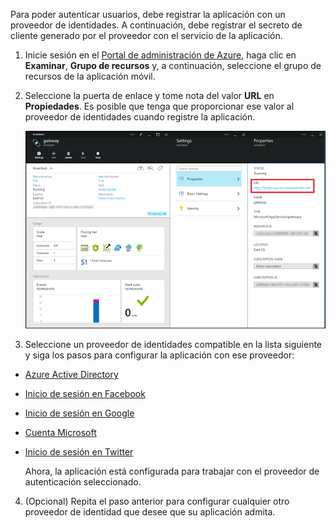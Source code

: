 

Para poder autenticar usuarios, debe registrar la aplicación con un proveedor de identidades. A continuación, debe registrar el secreto de cliente generado por el proveedor con el servicio de la aplicación.

1. Inicie sesión en el [Portal de administración de Azure], haga clic en **Examinar**, **Grupo de recursos** y, a continuación, seleccione el grupo de recursos de la aplicación móvil.

2. Seleccione la puerta de enlace y tome nota del valor **URL** en **Propiedades**. Es posible que tenga que proporcionar ese valor al proveedor de identidades cuando registre la aplicación.

   	![](./media/app-service-mobile-register-authentication/gateway-uri.png)

3. Seleccione un proveedor de identidades compatible en la lista siguiente y siga los pasos para configurar la aplicación con ese proveedor:

 - <a href="/es-es/documentation/articles/app-service-mobile-how-to-configure-active-directory-authentication-preview/" target="_blank">Azure Active Directory</a>
 - <a href="/es-es/documentation/articles/app-service-mobile-how-to-configure-facebook-authentication-preview/" target="_blank">Inicio de sesión en Facebook</a>
 - <a href="/es-es/documentation/articles/app-service-mobile-how-to-configure-google-authentication-preview/" target="_blank">Inicio de sesión en Google</a>
 - <a href="/es-es/documentation/articles/app-service-mobile-how-to-configure-microsoft-authentication-preview/" target="_blank">Cuenta Microsoft</a>
 - <a href="/es-es/documentation/articles/app-service-mobile-how-to-configure-twitter-authentication-preview/" target="_blank">Inicio de sesión en Twitter</a>

	Ahora, la aplicación está configurada para trabajar con el proveedor de autenticación seleccionado.

4. (Opcional) Repita el paso anterior para configurar cualquier otro proveedor de identidad que desee que su aplicación admita. 

<!-- URLs. -->
[Portal de administración de Azure]: https://manage.windowsazure.com/

<!--HONumber=54-->